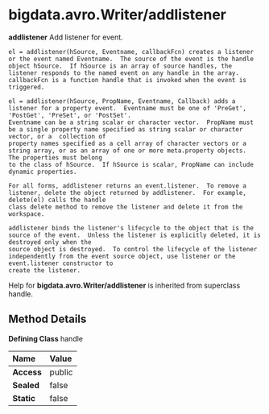 [//]: #  (Copyright 2017, The MathWorks, Inc.)
# bigdata.avro.Writer/addlistener
 **addlistener**  Add listener for event.  

	el = addlistener(hSource, Eventname, callbackFcn) creates a listener or the event named Eventname.  The source of the event is the handle   
    object hSource.  If hSource is an array of source handles, the listener responds to the named event on any handle in the array.  
	callbackFcn is a function handle that is invoked when the event is triggered.  

    el = addlistener(hSource, PropName, Eventname, Callback) adds a listener for a property event.  Eventname must be one of 'PreGet', 'PostGet', 'PreSet', or 'PostSet'.  
	Eventname can be a string scalar or character vector.  PropName must be a single property name specified as string scalar or character vector, or a  collection of  
	property names specified as a cell array of character vectors or a string array, or as an array of one or more meta.property objects.  The properties must belong  
	to the class of hSource.  If hSource is scalar, PropName can include dynamic properties.  

    For all forms, addlistener returns an event.listener.  To remove a listener, delete the object returned by addlistener.  For example, delete(el) calls the handle  
	class delete method to remove the listener and delete it from the workspace.  

    addlistener binds the listener's lifecycle to the object that is the source of the event.  Unless the listener is explicitly deleted, it is destroyed only when the  
	source object is destroyed.  To control the lifecycle of the listener independently from the event source object, use listener or the event.listener constructor to  
	create the listener.  

Help for **bigdata.avro.Writer/addlistener** is inherited from superclass handle.  

## Method Details  

**Defining Class**  handle  

Name | Value
:------------------- | :----------------------------------------------------------------
**Access** | public  
**Sealed** | false  
**Static** |false  
